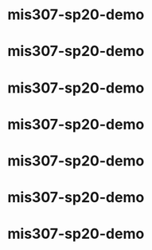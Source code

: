 # mis307-sp20-demo
# mis307-sp20-demo
# mis307-sp20-demo
# mis307-sp20-demo
# mis307-sp20-demo
# mis307-sp20-demo
# mis307-sp20-demo
